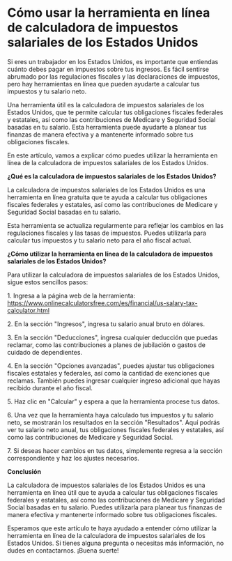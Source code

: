 Cómo usar la herramienta en línea de calculadora de impuestos salariales de los Estados Unidos
==============================================================================================

Si eres un trabajador en los Estados Unidos, es importante que entiendas cuánto debes pagar en impuestos sobre tus ingresos. Es fácil sentirse abrumado por las regulaciones fiscales y las declaraciones de impuestos, pero hay herramientas en línea que pueden ayudarte a calcular tus impuestos y tu salario neto.

Una herramienta útil es la calculadora de impuestos salariales de los Estados Unidos, que te permite calcular tus obligaciones fiscales federales y estatales, así como las contribuciones de Medicare y Seguridad Social basadas en tu salario. Esta herramienta puede ayudarte a planear tus finanzas de manera efectiva y a mantenerte informado sobre tus obligaciones fiscales.

En este artículo, vamos a explicar cómo puedes utilizar la herramienta en línea de la calculadora de impuestos salariales de los Estados Unidos.

**¿Qué es la calculadora de impuestos salariales de los Estados Unidos?**

La calculadora de impuestos salariales de los Estados Unidos es una herramienta en línea gratuita que te ayuda a calcular tus obligaciones fiscales federales y estatales, así como las contribuciones de Medicare y Seguridad Social basadas en tu salario.

Esta herramienta se actualiza regularmente para reflejar los cambios en las regulaciones fiscales y las tasas de impuestos. Puedes utilizarla para calcular tus impuestos y tu salario neto para el año fiscal actual.

**¿Cómo utilizar la herramienta en línea de la calculadora de impuestos salariales de los Estados Unidos?**

Para utilizar la calculadora de impuestos salariales de los Estados Unidos, sigue estos sencillos pasos:

1\. Ingresa a la página web de la herramienta: <https://www.onlinecalculatorsfree.com/es/financial/us-salary-tax-calculator.html>

2\. En la sección "Ingresos", ingresa tu salario anual bruto en dólares.

3\. En la sección "Deducciones", ingresa cualquier deducción que puedas reclamar, como las contribuciones a planes de jubilación o gastos de cuidado de dependientes.

4\. En la sección "Opciones avanzadas", puedes ajustar tus obligaciones fiscales estatales y federales, así como la cantidad de exenciones que reclamas. También puedes ingresar cualquier ingreso adicional que hayas recibido durante el año fiscal.

5\. Haz clic en "Calcular" y espera a que la herramienta procese tus datos.

6\. Una vez que la herramienta haya calculado tus impuestos y tu salario neto, se mostrarán los resultados en la sección "Resultados". Aquí podrás ver tu salario neto anual, tus obligaciones fiscales federales y estatales, así como las contribuciones de Medicare y Seguridad Social.

7\. Si deseas hacer cambios en tus datos, simplemente regresa a la sección correspondiente y haz los ajustes necesarios.

**Conclusión**

La calculadora de impuestos salariales de los Estados Unidos es una herramienta en línea útil que te ayuda a calcular tus obligaciones fiscales federales y estatales, así como las contribuciones de Medicare y Seguridad Social basadas en tu salario. Puedes utilizarla para planear tus finanzas de manera efectiva y mantenerte informado sobre tus obligaciones fiscales.

Esperamos que este artículo te haya ayudado a entender cómo utilizar la herramienta en línea de la calculadora de impuestos salariales de los Estados Unidos. Si tienes alguna pregunta o necesitas más información, no dudes en contactarnos. ¡Buena suerte!